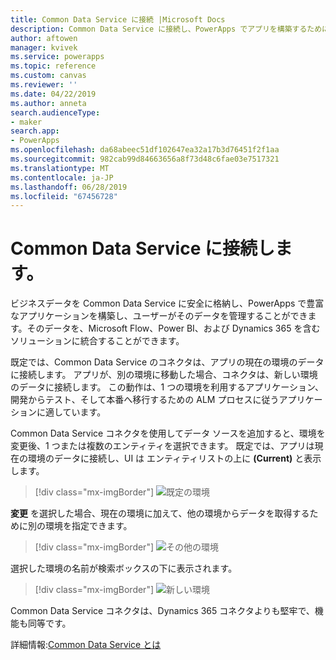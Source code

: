 ```yaml
---
title: Common Data Service に接続 |Microsoft Docs
description: Common Data Service に接続し、PowerApps でアプリを構築するために使用する方法について説明します。
author: aftowen
manager: kvivek
ms.service: powerapps
ms.topic: reference
ms.custom: canvas
ms.reviewer: ''
ms.date: 04/22/2019
ms.author: anneta
search.audienceType:
- maker
search.app:
- PowerApps
ms.openlocfilehash: da68abeec51df102647ea32a17b3d76451f2f1aa
ms.sourcegitcommit: 982cab99d84663656a8f73d48c6fae03e7517321
ms.translationtype: MT
ms.contentlocale: ja-JP
ms.lasthandoff: 06/28/2019
ms.locfileid: "67456728"
---
```

# <a name="connect-to-common-data-service"></a>Common Data Service に接続します。

ビジネスデータを Common Data Service に安全に格納し、PowerApps で豊富なアプリケーションを構築し、ユーザーがそのデータを管理することができます。そのデータを、Microsoft Flow、Power BI、および Dynamics 365 を含むソリューションに統合することができます。

既定では、Common Data Service のコネクタは、アプリの現在の環境のデータに接続します。 アプリが、別の環境に移動した場合、コネクタは、新しい環境のデータに接続します。 この動作は、1 つの環境を利用するアプリケーション、開発からテスト、そして本番へ移行するための ALM プロセスに従うアプリケーションに適しています。

Common Data Service コネクタを使用してデータ ソースを追加すると、環境を変更後、1 つまたは複数のエンティティを選択できます。 既定では、アプリは現在の環境のデータに接続し、UI は エンティティリストの上に **(Current)** と表示します。

> [!div class="mx-imgBorder"]
> ![既定の環境](media/connection-common-data-service/common-data-service-connection-change-environment.png)

**変更** を選択した場合、現在の環境に加えて、他の環境からデータを取得するために別の環境を指定できます。

> [!div class="mx-imgBorder"]
> ![その他の環境](media/connection-common-data-service/common-data-service-connection-select-environment.png)

選択した環境の名前が検索ボックスの下に表示されます。

> [!div class="mx-imgBorder"]
> ![新しい環境](media/connection-common-data-service/common-data-service-connection-after-change-environment.png)

Common Data Service コネクタは、Dynamics 365 コネクタよりも堅牢で、機能も同等です。

詳細情報:[Common Data Service とは](../../common-data-service/data-platform-intro.md)
